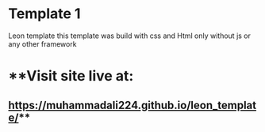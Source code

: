 # Template 1
 Leon template 
 this template was build with css and Html only without js or any other framework 
 
 
# **Visit site live at: 
## https://muhammadali224.github.io/leon_template/**
